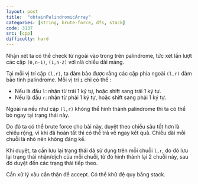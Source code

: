 ```yaml
---
layout: post
title:  "obtainPalindromicArray"
categories: [string, brute-force, dfs, stack]
code: 3137
src: [cpp]
difficulty: hard
---
```


Nhận xét ta có thể check từ ngoài vào trong trên palindrome, tức xét lần lượt các cặp `(0,n-1)`, `(1,n-2)` với `n`là chiều dài mảng.

Tại mỗi vị trí cặp `(l,r)`, ta đảm bảo được rằng các cặp phía ngoài `(l,r)` đảm bảo tính palindrome. Mỗi vị trí `i` chỉ có thể :

+ Nếu là đầu `l`: nhận từ trái 1 ký tự, hoặc shift sang trái 1 ký tự.
+ Nếu là đầu `r`: nhận từ phải 1 ký tự, hoặc shift sang phải 1 ký tự.

Ngoài ra nếu như cặp `(l,r)` không thể hình thành palindrome thì ta có thể bỏ ngay tại trạng thái này.

Do đó ta có thể brute force cho bài này, duyệt theo chiều sâu tốt hơn là chiều rộng, vì khi đã hoàn tất thì có thể trả về ngay kết quả. Chiều dài mỗi chuỗi là nhỏ nên không đáng kể.

Khi duyệt, ta cần lưu lại trạng thái đã sử dụng trên mỗi chuỗi `l,r`, do đó lưu lại trạng thái nhận/dịch của mỗi chuỗi, từ đó hình thành lại 2 chuỗi này, sau đó duyệt đến các trạng thái tiếp theo.

Cần xử lý xâu cẩn thận để accept. Có thể khử đệ quy bằng stack.
